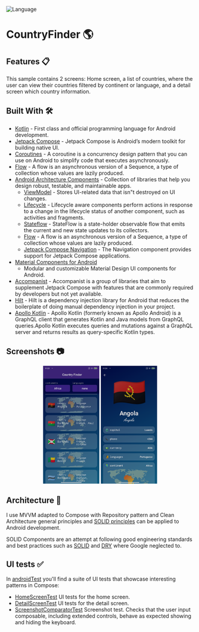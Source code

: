 ![Language](https://img.shields.io/github/languages/top/cortinico/kotlin-android-template?color=blue&logo=kotlin)

# CountryFinder 🌎

## Features 📋

This sample contains 2 screens: Home screen, a list of countries, where the user can view their
countries filtered by continent or language, and a detail screen which country information.

## Built With 🛠

- [Kotlin](https://kotlinlang.org/) - First class and official programming language for Android
  development.
- [Jetpack Compose](https://developer.android.com/jetpack/compose) - Jetpack Compose is Android’s
  modern toolkit for building native UI.
- [Coroutines](https://kotlinlang.org/docs/reference/coroutines-overview.html) - A coroutine is a
  concurrency design pattern that you can use on Android to simplify code that executes
  asynchronously.
- [Flow](https://kotlinlang.org/docs/reference/coroutines/flow.html) - A flow is an asynchronous
  version of a Sequence, a type of collection whose values are lazily produced.
- [Android Architecture Components](https://developer.android.com/topic/libraries/architecture) -
  Collection of libraries that help you design robust, testable, and maintainable apps.
    - [ViewModel](https://developer.android.com/topic/libraries/architecture/viewmodel) - Stores
      UI-related data that isn"t destroyed on UI changes.
    - [Lifecycle](https://developer.android.com/topic/libraries/architecture/lifecycle) - Lifecycle
      aware components perform actions in response to a change in the lifecycle status of another
      component, such as activities and fragments.
    - [Stateflow](https://developer.android.com/kotlin/flow/stateflow-and-sharedflow) - StateFlow is a
      state-holder observable flow that emits the current and new state updates to its collectors.
    - [Flow](https://kotlinlang.org/docs/reference/coroutines/flow.html) - A flow is an asynchronous
      version of a Sequence, a type of collection whose values are lazily produced.
    - [Jetpack Compose Navigation](https://developer.android.com/jetpack/compose/navigation) - The
      Navigation component provides support for Jetpack Compose applications.
- [Material Components for Android](https://github.com/material-components/material-components-android)
    - Modular and customizable Material Design UI components for Android.
- [Accompanist](https://github.com/material-components/material-components-android) - Accompanist is a
  group of libraries that aim to supplement Jetpack Compose with features that are commonly required
  by developers but not yet available.
- [Hilt](https://developer.android.com/training/dependency-injection/hilt-android) - Hilt is a 
  dependency injection library for Android that reduces the boilerplate of doing manual dependency 
  injection in your project.
- [Apollo Kotlin](https://github.com/apollographql/apollo-kotlin) - Apollo Kotlin (formerly known as
  Apollo Android) is a GraphQL client that generates Kotlin and Java models from GraphQL queries.Apollo
  Kotlin executes queries and mutations against a GraphQL server and returns results as query-specific
  Kotlin types.

## Screenshots 📷

<p align="center">
<img src="screenshots/screenshot_0.png" width="30%"/>
<img src="screenshots/screenshot_1.png" width="30%"/>
</p>

## Architecture 🗼

I use MVVM adapted to Compose with Repository pattern and Clean Architecture general principles and
[SOLID principles](http://en.wikipedia.org/wiki/SOLID_%28object-oriented_design%29) can be
applied to Android development.

SOLID Components are an attempt at following good engineering standards and best practices such
as [SOLID](https://en.wikipedia.org/wiki/SOLID)
and [DRY](https://en.wikipedia.org/wiki/Don%27t_repeat_yourself) where Google neglected to.

## UI tests ✅️
In [androidTest](app/src/androidTest/java/com/example/compose/jetchat) you'll find a suite of UI tests that
showcase interesting patterns in Compose:

 - [HomeScreenTest](app/src/androidTest/java/com/alessandrosisto/countryfinder/HomeScreenTest.kt)
   UI tests for the home screen.
 - [DetailScreenTest](app/src/androidTest/java/com/alessandrosisto/countryfinder/DetailScreenTest.kt)
   UI tests for the detail screen.
 - [ScreenshotComparatorTest](app/src/androidTest/java/com/alessandrosisto/countryfinder/ScreenshotComparatorTest.kt)
   Screenshot test. Checks that the user input composable, including extended controls, behave as 
   expected showing and hiding the keyboard.